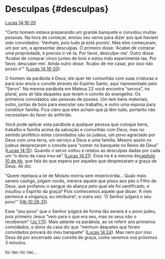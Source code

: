 # **Desculpas** {#desculpas}

[Lucas 14:16-20](http://bibliaonline.com.br/acf/lc/14/16-20)

&quot;Certo homem estava preparando um grande banquete e convidou muitas pessoas. Na hora de começar, enviou seu servo para dizer aos que haviam sido convidados: ‘Venham, pois tudo já está pronto’. Mas eles começaram, um por um, a apresentar desculpas. O primeiro disse: ‘Acabei de comprar uma propriedade, e preciso ir vê-la. Por favor, desculpe-me’. Outro disse: ‘Acabei de comprar cinco juntas de bois e estou indo experimentá-las. Por favor, desculpe-me’. Ainda outro disse: ‘Acabo de me casar, por isso não posso ir’&quot; ([Lucas 14:18-20](http://bibliaonline.com.br/acf/lc/14/18-20)).

O homem da parábola é Deus; ele quer ter comunhão com suas criaturas e para isso envia o convite através do Espírito Santo, aqui representado pelo “Servo”. Na mesma parábola em Mateus 22 você encontra “servos”, no plural, pois ali fala daqueles que levam o convite do evangelho. Os primeiros convidados são pessoas de posses. Um tem bens materiais, outro, juntas de bois para executar seu trabalho, e outro uma esposa para constituir família. Fica claro que eles acham que já têm tudo, portanto não necessitam do favor do anfitrião.

Você pode aplicar esta parábola a qualquer pessoa que coloque bens, trabalho e família acima da salvação e comunhão com Deus, mas no sentido profético estes convidados são os judeus, um povo agraciado por Deus com uma terra, um serviço a Deus e uma família. Mesmo assim os judeus desprezaram o convite para “comer no banquete no Reino de Deus” ([Lucas 14:15](http://bibliaonline.com.br/acf/lc/14/15)). Quando o servo voltou e relatou as desculpas dadas por cada um “o dono da casa irou-se” ([Lucas 14:21](http://bibliaonline.com.br/acf/lc/14/21)). Essa ira é a mesma do[capítulo 10 de hb](http://bibliaonline.com.br/acf/hb/10), que fala do que espera por aqueles que desprezaram a graça de Deus. Ali diz:

“Quem rejeitava a lei de Moisés morria sem misericórdia... Quão mais severo castigo, julgam vocês, merece aquele que pisou aos pés o Filho de Deus, que profanou o sangue da aliança pelo qual ele foi santificado, e insultou o Espírito da graça? Pois conhecemos aquele que disse: ‘A mim pertence a vingança; eu retribuirei’; e outra vez: ‘O Senhor julgará o seu povo’” ([Hb 10:28-31](http://bibliaonline.com.br/acf/hb/10/28-31)).

Esse “seu povo” que o Senhor julgará de forma tão severa é o povo judeu, pois primeiro Jesus “veio para o que era seu, mas os seus não o receberam” ([Jo 1:11](http://bibliaonline.com.br/acf/jo/1/11)). Mais adiante na parábola, ao se referir aos primeiros convidados, o dono da casa diz que “nenhum daqueles que foram convidados provará do meu banquete” ([Lucas 14:24](http://bibliaonline.com.br/acf/lc/14/24)). Mas nem por isso Deus dá por encerrado seu convite de graça, como veremos nos próximos 3 minutos.

tic-tac-tic-tac...